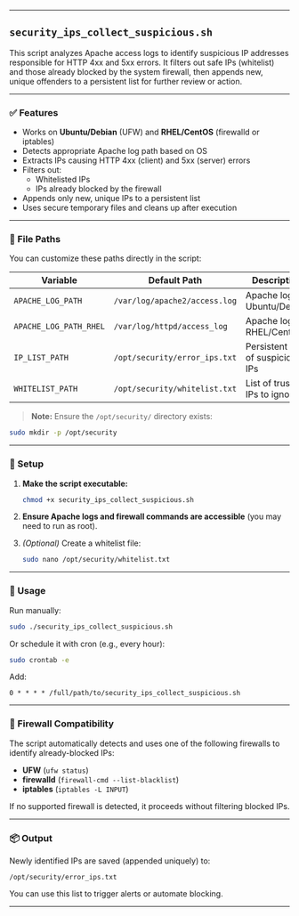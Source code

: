 
---

## `security_ips_collect_suspicious.sh`

This script analyzes Apache access logs to identify suspicious IP addresses responsible for HTTP 4xx and 5xx errors. It filters out safe IPs (whitelist) and those already blocked by the system firewall, then appends new, unique offenders to a persistent list for further review or action.

---

### ✅ Features

- Works on **Ubuntu/Debian** (UFW) and **RHEL/CentOS** (firewalld or iptables)
- Detects appropriate Apache log path based on OS
- Extracts IPs causing HTTP 4xx (client) and 5xx (server) errors
- Filters out:
  - Whitelisted IPs
  - IPs already blocked by the firewall
- Appends only new, unique IPs to a persistent list
- Uses secure temporary files and cleans up after execution

---

### 📂 File Paths

You can customize these paths directly in the script:

| Variable             | Default Path                                 | Description                                |
|----------------------|-----------------------------------------------|--------------------------------------------|
| `APACHE_LOG_PATH`    | `/var/log/apache2/access.log`                 | Apache log for Ubuntu/Debian               |
| `APACHE_LOG_PATH_RHEL` | `/var/log/httpd/access_log`                | Apache log for RHEL/CentOS                 |
| `IP_LIST_PATH`       | `/opt/security/error_ips.txt`                | Persistent list of suspicious IPs          |
| `WHITELIST_PATH`     | `/opt/security/whitelist.txt`                | List of trusted IPs to ignore              |

> **Note:** Ensure the `/opt/security/` directory exists:
```bash
sudo mkdir -p /opt/security
```

---

### 🔧 Setup

1. **Make the script executable:**
   ```bash
   chmod +x security_ips_collect_suspicious.sh
   ```

2. **Ensure Apache logs and firewall commands are accessible** (you may need to run as root).

3. *(Optional)* Create a whitelist file:
   ```bash
   sudo nano /opt/security/whitelist.txt
   ```

---

### 🚀 Usage

Run manually:
```bash
sudo ./security_ips_collect_suspicious.sh
```

Or schedule it with cron (e.g., every hour):
```bash
sudo crontab -e
```

Add:
```cron
0 * * * * /full/path/to/security_ips_collect_suspicious.sh
```

---

### 🔐 Firewall Compatibility

The script automatically detects and uses one of the following firewalls to identify already-blocked IPs:

- **UFW** (`ufw status`)
- **firewalld** (`firewall-cmd --list-blacklist`)
- **iptables** (`iptables -L INPUT`)

If no supported firewall is detected, it proceeds without filtering blocked IPs.

---

### 📦 Output

Newly identified IPs are saved (appended uniquely) to:
```
/opt/security/error_ips.txt
```

You can use this list to trigger alerts or automate blocking.

---

